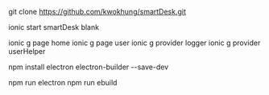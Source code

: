 git clone https://github.com/kwokhung/smartDesk.git

ionic start smartDesk blank

ionic g page home
ionic g page user
ionic g provider logger
ionic g provider userHelper

npm install electron electron-builder --save-dev

npm run electron
npm run ebuild